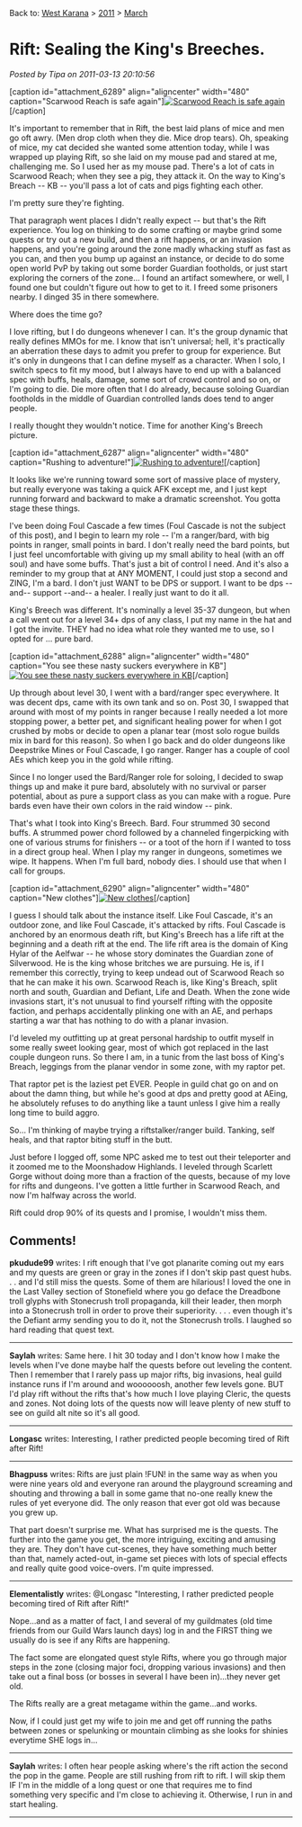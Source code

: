 Back to: [West Karana](/posts/westkarana.md) > [2011](/posts/2011/westkarana.md) > [March](./westkarana.md)
# Rift: Sealing the King's Breeches.

*Posted by Tipa on 2011-03-13 20:10:56*

[caption id="attachment\_6289" align="aligncenter" width="480" caption="Scarwood Reach is safe again"][![](../../../uploads/2011/03/rift-2011-03-13-12-41-03-76-480x384.jpg "Scarwood Reach is safe again")](../../../uploads/2011/03/rift-2011-03-13-12-41-03-76.jpg)[/caption]

It's important to remember that in Rift, the best laid plans of mice and men go oft awry. (Men drop cloth when they die. Mice drop tears). Oh, speaking of mice, my cat decided she wanted some attention today, while I was wrapped up playing Rift, so she laid on my mouse pad and stared at me, challenging me. So I used her as my mouse pad. There's a lot of cats in Scarwood Reach; when they see a pig, they attack it. On the way to King's Breach -- KB -- you'll pass a lot of cats and pigs fighting each other.

I'm pretty sure they're fighting.

That paragraph went places I didn't really expect -- but that's the Rift experience. You log on thinking to do some crafting or maybe grind some quests or try out a new build, and then a rift happens, or an invasion happens, and you're going around the zone madly whacking stuff as fast as you can, and then you bump up against an instance, or decide to do some open world PvP by taking out some border Guardian footholds, or just start exploring the corners of the zone... I found an artifact somewhere, or well, I found one but couldn't figure out how to get to it. I freed some prisoners nearby. I dinged 35 in there somewhere.

Where does the time go?

I love rifting, but I do dungeons whenever I can. It's the group dynamic that really defines MMOs for me. I know that isn't universal; hell, it's practically an aberration these days to admit you prefer to group for experience. But it's only in dungeons that I can define myself as a character. When I solo, I switch specs to fit my mood, but I always have to end up with a balanced spec with buffs, heals, damage, some sort of crowd control and so on, or I'm going to die. Die more often that I do already, because soloing Guardian footholds in the middle of Guardian controlled lands does tend to anger people.

I really thought they wouldn't notice. Time for another King's Breech picture.

[caption id="attachment\_6287" align="aligncenter" width="480" caption="Rushing to adventure!"][![](../../../uploads/2011/03/rift-2011-03-13-12-20-30-00-480x384.jpg "Rushing to adventure!")](../../../uploads/2011/03/rift-2011-03-13-12-20-30-00.jpg)[/caption]

It looks like we're running toward some sort of massive place of mystery, but really everyone was taking a quick AFK except me, and I just kept running forward and backward to make a dramatic screenshot. You gotta stage these things.

I've been doing Foul Cascade a few times (Foul Cascade is not the subject of this post), and I begin to learn my role -- I'm a ranger/bard, with big points in ranger, small points in bard. I don't really need the bard points, but I just feel uncomfortable with giving up my small ability to heal (with an off soul) and have some buffs. That's just a bit of control I need. And it's also a reminder to my group that at ANY MOMENT, I could just stop a second and ZING, I'm a bard. I don't just WANT to be DPS or support. I want to be dps --and-- support --and-- a healer. I really just want to do it all.

King's Breech was different. It's nominally a level 35-37 dungeon, but when a call went out for a level 34+ dps of any class, I put my name in the hat and I got the invite. THEY had no idea what role they wanted me to use, so I opted for ... pure bard.

[caption id="attachment\_6288" align="aligncenter" width="480" caption="You see these nasty suckers everywhere in KB"][![](../../../uploads/2011/03/rift-2011-03-13-12-34-20-30-480x384.jpg "You see these nasty suckers everywhere in KB")](../../../uploads/2011/03/rift-2011-03-13-12-34-20-30.jpg)[/caption]

Up through about level 30, I went with a bard/ranger spec everywhere. It was decent dps, came with its own tank and so on. Post 30, I swapped that around with most of my points in ranger because I really needed a lot more stopping power, a better pet, and significant healing power for when I got crushed by mobs or decide to open a planar tear (most solo rogue builds mix in bard for this reason). So when I go back and do older dungeons like Deepstrike Mines or Foul Cascade, I go ranger. Ranger has a couple of cool AEs which keep you in the gold while rifting.

Since I no longer used the Bard/Ranger role for soloing, I decided to swap things up and make it pure bard, absolutely with no survival or parser potential, about as pure a support class as you can make with a rogue. Pure bards even have their own colors in the raid window -- pink.

That's what I took into King's Breech. Bard. Four strummed 30 second buffs. A strummed power chord followed by a channeled fingerpicking with one of various strums for finishers -- or a toot of the horn if I wanted to toss in a direct group heal. When I play my ranger in dungeons, sometimes we wipe. It happens. When I'm full bard, nobody dies. I should use that when I call for groups.

[caption id="attachment\_6290" align="aligncenter" width="480" caption="New clothes"][![](../../../uploads/2011/03/rift-2011-03-13-13-53-45-28-480x384.jpg "New clothes")](../../../uploads/2011/03/rift-2011-03-13-13-53-45-28.jpg)[/caption]

I guess I should talk about the instance itself. Like Foul Cascade, it's an outdoor zone, and like Foul Cascade, it's attacked by rifts. Foul Cascade is anchored by an enormous death rift, but King's Breech has a life rift at the beginning and a death rift at the end. The life rift area is the domain of King Hylar of the Aelfwar -- he whose story dominates the Guardian zone of Silverwood. He is the king whose britches we are pursuing. He is, if I remember this correctly, trying to keep undead out of Scarwood Reach so that he can make it his own. Scarwood Reach is, like King's Breach, split north and south, Guardian and Defiant, Life and Death. When the zone wide invasions start, it's not unusual to find yourself rifting with the opposite faction, and perhaps accidentally plinking one with an AE, and perhaps starting a war that has nothing to do with a planar invasion.

I'd leveled my outfitting up at great personal hardship to outfit myself in some really sweet looking gear, most of which got replaced in the last couple dungeon runs. So there I am, in a tunic from the last boss of King's Breach, leggings from the planar vendor in some zone, with my raptor pet.

That raptor pet is the laziest pet EVER. People in guild chat go on and on about the damn thing, but while he's good at dps and pretty good at AEing, he absolutely refuses to do anything like a taunt unless I give him a really long time to build aggro.

So... I'm thinking of maybe trying a riftstalker/ranger build. Tanking, self heals, and that raptor biting stuff in the butt.

Just before I logged off, some NPC asked me to test out their teleporter and it zoomed me to the Moonshadow Highlands. I leveled through Scarlett Gorge without doing more than a fraction of the quests, because of my love for rifts and dungeons. I've gotten a little further in Scarwood Reach, and now I'm halfway across the world.

Rift could drop 90% of its quests and I promise, I wouldn't miss them.

## Comments!

**pkudude99** writes: I rift enough that I've got planarite coming out my ears and my quests are green or gray in the zones if I don't skip past quest hubs. . . and I'd still miss the quests. Some of them are hilarious! I loved the one in the Last Valley section of Stonefield where you go deface the Dreadbone troll glyphs with Stonecrush troll propaganda, kill their leader, then morph into a Stonecrush troll in order to prove their superiority. . . . even though it's the Defiant army sending you to do it, not the Stonecrush trolls. I laughed so hard reading that quest text.

---

**Saylah** writes: Same here. I hit 30 today and I don't know how I make the levels when I've done maybe half the quests before out leveling the content. Then I remember that I rarely pass up major rifts, big invasions, heal guild instance runs if I'm around and woooooosh, another few levels gone. BUT I'd play rift without the rifts that's how much I love playing Cleric, the quests and zones. Not doing lots of the quests now will leave plenty of new stuff to see on guild alt nite so it's all good.

---

**Longasc** writes: Interesting, I rather predicted people becoming tired of Rift after Rift!

---

**Bhagpuss** writes: Rifts are just plain !FUN! in the same way as when you were nine years old and everyone ran around the playground screaming and shouting and throwing a ball in some game that no-one really knew the rules of yet everyone did. The only reason that ever got old was because you grew up. 

That part doesn't surprise me. What has surprised me is the quests. The further into the game you get, the more intriguing, exciting and amusing they are. They don't have cut-scenes, they have something much better than that, namely acted-out, in-game set pieces with lots of special effects and really quite good voice-overs. I'm quite impressed.

---

**Elementalistly** writes: @Longasc
"Interesting, I rather predicted people becoming tired of Rift after Rift!"

Nope...and as a matter of fact, I and several of my guildmates (old time friends from our Guild Wars launch days) log in and the FIRST thing we usually do is see if any Rifts are happening.

The fact some are elongated quest style Rifts, where you go through major steps in the zone (closing major foci, dropping various invasions) and then take out a final boss (or bosses in several I have been in)...they never get old.

The Rifts really are a great metagame within the game...and works.

Now, if I could just get my wife to join me and get off running the paths between zones or spelunking or mountain climbing as she looks for shinies everytime SHE logs in...

---

**Saylah** writes: I often hear people asking where's the rift action the second the pop in the game. People are still rushing from rift to rift. I will skip them IF I'm in the middle of a long quest or one that requires me to find something very specific and I'm close to achieving it. Otherwise, I run in and start healing.

---

